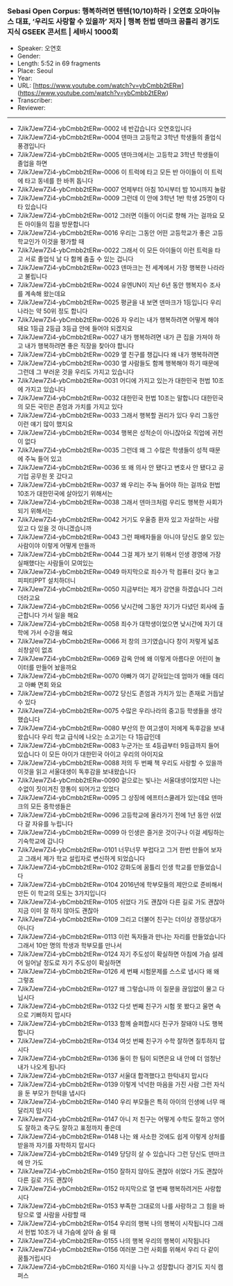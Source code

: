 ### Sebasi Open Corpus: 행복하려면 텐텐(10/10)하라ㅣ오연호 오마이뉴스 대표, ‘우리도 사랑할 수 있을까’ 저자  | 행복 헌법 덴마크 꿈틀리 경기도 지식 GSEEK 콘서트 | 세바시 1000회

- Speaker: 오연호
- Gender: 
- Length: 5:52 in 69 fragments
- Place: Seoul
- Year: 
- URL: [https://www.youtube.com/watch?v=ybCmbb2tERw] (https://www.youtube.com/watch?v=ybCmbb2tERw)
- Transcriber: 
- Reviewer: 

---

- 7Jik7Jew7Zi4-ybCmbb2tERw-0002 네 반갑습니다 오연호입니다
- 7Jik7Jew7Zi4-ybCmbb2tERw-0004 덴마크 고등학교 3학년 학생들의 졸업식 풍경입니다
- 7Jik7Jew7Zi4-ybCmbb2tERw-0005 덴마크에서는 고등학교 3학년 학생들이 졸업을 하면
- 7Jik7Jew7Zi4-ybCmbb2tERw-0006 이 트럭에 타고 모든 반 아이들이 이 트럭에 타고 동네를 한 바퀴 돕니다
- 7Jik7Jew7Zi4-ybCmbb2tERw-0007 언제부터 아침 10시부터 밤 10시까지 놀람
- 7Jik7Jew7Zi4-ybCmbb2tERw-0009 그런데 이 안에 3학년 1반 학생 25명이 다 타 있습니다
- 7Jik7Jew7Zi4-ybCmbb2tERw-0012 그러면 이들이 어디로 향해 가는 걸까요 모든 아이들의 집을 방문합니다
- 7Jik7Jew7Zi4-ybCmbb2tERw-0016 우리는 그동안 어떤 고등학교가 좋은 고등학교인가 이것을 평가할 때
- 7Jik7Jew7Zi4-ybCmbb2tERw-0022 그래서 이 모든 아이들이 이런 트럭을 타고 서로 졸업식 날 다 함께 춤출 수 있는 겁니다
- 7Jik7Jew7Zi4-ybCmbb2tERw-0023 덴마크는 전 세계에서 가장 행복한 나라라고 불립니다
- 7Jik7Jew7Zi4-ybCmbb2tERw-0024 유엔UN이 지난 6년 동안 행복지수 조사를 계속해 왔는데요
- 7Jik7Jew7Zi4-ybCmbb2tERw-0025 평균을 내 보면 덴마크가 1등입니다 우리나라는 약 50위 정도 합니다
- 7Jik7Jew7Zi4-ybCmbb2tERw-0026 자 우리는 내가 행복하려면 어떻게 해야 돼요 1등급 2등급 3등급 안에 들어야 되겠지요
- 7Jik7Jew7Zi4-ybCmbb2tERw-0027 내가 행복하려면 내가 큰 집을 가져야 하고 내가 행복하려면 좋은 직장을 찾아야 합니다
- 7Jik7Jew7Zi4-ybCmbb2tERw-0029 옆 친구를 챙깁니다 왜 내가 행복하려면
- 7Jik7Jew7Zi4-ybCmbb2tERw-0030 옆 사람들도 함께 행복해야 하기 때문에 그런데 그 부러운 것을 우리도 가지고 있습니다
- 7Jik7Jew7Zi4-ybCmbb2tERw-0031 어디에 가지고 있는가 대한민국 헌법 10조에 가지고 있습니다
- 7Jik7Jew7Zi4-ybCmbb2tERw-0032 대한민국 헌법 10조는 말합니다 대한민국의 모든 국민은 존엄과 가치를 가지고 있다
- 7Jik7Jew7Zi4-ybCmbb2tERw-0033 그래서 행복할 권리가 있다 우리 그동안 이런 얘기 많이 했지요
- 7Jik7Jew7Zi4-ybCmbb2tERw-0034 행복은 성적순이 아니잖아요 직업에 귀천이 없다
- 7Jik7Jew7Zi4-ybCmbb2tERw-0035 그런데 왜 그 수많은 학생들이 성적 때문에 주눅 들어 있고
- 7Jik7Jew7Zi4-ybCmbb2tERw-0036 또 왜 의사 안 됐다고 변호사 안 됐다고 공기업 공무원 못 갔다고
- 7Jik7Jew7Zi4-ybCmbb2tERw-0037 왜 우리는 주눅 들어야 하는 걸까요 헌법 10조가 대한민국에 살아있기 위해서는
- 7Jik7Jew7Zi4-ybCmbb2tERw-0038 그래서 덴마크처럼 우리도 행복한 사회가 되기 위해서는
- 7Jik7Jew7Zi4-ybCmbb2tERw-0042 거기도 우울증 환자 있고 자살하는 사람 있고 다 있을 것 아니겠습니까
- 7Jik7Jew7Zi4-ybCmbb2tERw-0043 그런 패배자들을 아니야 당신도 쓸모 있는 사람이야 이렇게 어떻게 만들까
- 7Jik7Jew7Zi4-ybCmbb2tERw-0044 그걸 제가 보기 위해서 인생 경영에 가장 실패했다는 사람들이 모여있는
- 7Jik7Jew7Zi4-ybCmbb2tERw-0049 마지막으로 죄수가 막 컴퓨터 갖다 놓고 피피티PPT 설치하더니
- 7Jik7Jew7Zi4-ybCmbb2tERw-0050 지금부터는 제가 강연을 하겠습니다 그러더라고요
- 7Jik7Jew7Zi4-ybCmbb2tERw-0056 낮시간에 그동안 자기가 다녔던 회사에 출근합니다  가서 일을 해요
- 7Jik7Jew7Zi4-ybCmbb2tERw-0058 죄수가 대학생이었으면 낮시간에 자기 대학에 가서 수강을 해요
- 7Jik7Jew7Zi4-ybCmbb2tERw-0066 저 창의 크기였습니다 창이 저렇게 넓죠 쇠창살이 없죠
- 7Jik7Jew7Zi4-ybCmbb2tERw-0069 감옥 안에 왜 이렇게 아름다운 어린이 놀이터를 만들어 놨을까요
- 7Jik7Jew7Zi4-ybCmbb2tERw-0070 아빠가 여기 갇혀있는데 엄마가 애들 데리고 아빠 면회 와요
- 7Jik7Jew7Zi4-ybCmbb2tERw-0072 당신도 존엄과 가치가 있는 존재로 거듭날 수 있다
- 7Jik7Jew7Zi4-ybCmbb2tERw-0075 수많은 우리나라의 중고등 학생들을 생각했습니다
- 7Jik7Jew7Zi4-ybCmbb2tERw-0080 부산의 한 여고생이 저에게 독후감을 보내왔습니다 우리 학교 급식에 나오는 소고기는 다 1등급인데
- 7Jik7Jew7Zi4-ybCmbb2tERw-0083 누군가는 또 4등급부터 9등급까지 들어 있습니다 이 모든 아이가 대한민국 아이고 우리의 아이지요
- 7Jik7Jew7Zi4-ybCmbb2tERw-0088 저의 두 번째 책 우리도 사랑할 수 있을까 이것을 읽고 서울대생이 독후감을 보내왔습니다
- 7Jik7Jew7Zi4-ybCmbb2tERw-0090 겉으로는 빛나는 서울대생이었지만 나는 수없이 짓이겨진 깡통이 되어가고 있었다
- 7Jik7Jew7Zi4-ybCmbb2tERw-0095 그 상징에 에프터스쿨레가 있는데요 덴마크의 모든 중학생들은
- 7Jik7Jew7Zi4-ybCmbb2tERw-0096 고등학교에 올라가기 전에 1년 동안 쉬었다 갈 자유를 누립니다
- 7Jik7Jew7Zi4-ybCmbb2tERw-0099 아 인생은 즐거운 것이구나 이걸 세팅하는 기숙학교에 갑니다
- 7Jik7Jew7Zi4-ybCmbb2tERw-0101 너무너무 부럽다고 그거 한번 만들어 보자고 그래서 제가 학교 설립자로 변신하게 되었습니다
- 7Jik7Jew7Zi4-ybCmbb2tERw-0102 강화도에 꿈틀리 인생 학교를 만들었습니다
- 7Jik7Jew7Zi4-ybCmbb2tERw-0104 2016년에 학부모들의 제안으로 준비해서 만든 이 학교의 모토는 3가지입니다
- 7Jik7Jew7Zi4-ybCmbb2tERw-0105 쉬었다 가도 괜찮아 다른 길로 가도 괜찮아 지금 이미 잘 하지 않아도 괜찮아
- 7Jik7Jew7Zi4-ybCmbb2tERw-0109 그리고 더불어 친구는 더이상 경쟁상대가 아니다
- 7Jik7Jew7Zi4-ybCmbb2tERw-0113 이런 독자들과 만나는 자리를 만들었습니다 그래서 10만 명의 학생과 학부모를 만나서
- 7Jik7Jew7Zi4-ybCmbb2tERw-0124 자기 주도성이 확실하면 아침에 가슴 설레어 일어날 정도로 자기 주도성이 확실하면
- 7Jik7Jew7Zi4-ybCmbb2tERw-0126 세 번째 시험문제를 스스로 냅시다 왜 왜 그렇죠
- 7Jik7Jew7Zi4-ybCmbb2tERw-0127 왜 그렇습니까 이 질문을 끊임없이 물고 다닙시다
- 7Jik7Jew7Zi4-ybCmbb2tERw-0132 다섯 번째 친구가 시험 못 봤다고 울면 속으로 기뻐하지 맙시다
- 7Jik7Jew7Zi4-ybCmbb2tERw-0133 함께 슬퍼합시다 친구가 잘돼야 나도 행복합니다
- 7Jik7Jew7Zi4-ybCmbb2tERw-0134 여섯 번째 친구가 수학 잘하면 질투하지 맙시다
- 7Jik7Jew7Zi4-ybCmbb2tERw-0136 둘이 한 팀이 되면은요 내 안에 더 엄청난 내가 나오게 됩니다
- 7Jik7Jew7Zi4-ybCmbb2tERw-0137 서울대 합격했다고 한턱내지 맙시다
- 7Jik7Jew7Zi4-ybCmbb2tERw-0139 이렇게 넉넉한 마음을 가진 사람 그런 자식을 둔 부모가 한턱을 냅시다
- 7Jik7Jew7Zi4-ybCmbb2tERw-0140 우리 부모들은 특히 아이의 인생에 너무 매달리지 맙시다
- 7Jik7Jew7Zi4-ybCmbb2tERw-0147 아니 저 친구는 어떻게 수학도 잘하고 영어도 잘하고 축구도 잘하고 표정까지 좋은데
- 7Jik7Jew7Zi4-ybCmbb2tERw-0148 나는 왜 사소한 것에도 쉽게 이렇게 상처를 받을까 자기를 자학하지 맙시다
- 7Jik7Jew7Zi4-ybCmbb2tERw-0149 당당히 살 수 있습니다 그런 당신도 덴마크에 안 가도
- 7Jik7Jew7Zi4-ybCmbb2tERw-0150 잘하지 않아도 괜찮아 쉬었다 가도 괜찮아 다른 길로 가도 괜찮아
- 7Jik7Jew7Zi4-ybCmbb2tERw-0152 마지막으로 열 번째 행복하려거든 사랑합시다
- 7Jik7Jew7Zi4-ybCmbb2tERw-0153 부족한 그대로의 나를 사랑하고 그 힘을 바탕으로 옆 사람을 사랑할 때
- 7Jik7Jew7Zi4-ybCmbb2tERw-0154 우리의 행복 나의 행복이 시작됩니다 그래서 헌법 10조가 내 가슴에 살아 숨 쉴 때
- 7Jik7Jew7Zi4-ybCmbb2tERw-0155 나의 행복 우리의 행복이 시작됩니다
- 7Jik7Jew7Zi4-ybCmbb2tERw-0156 여러분 그런 사회를 위해서 우리 다 같이 꿈틀거립시다
- 7Jik7Jew7Zi4-ybCmbb2tERw-0160 지식을 나누고 성장합니다 경기도 지식 캠퍼스
